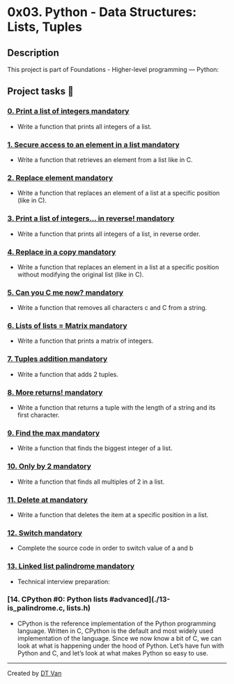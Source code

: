 # 0x03. Python - Data Structures: Lists, Tuples
## Description
 This project is part of Foundations - Higher-level programming ― Python:
## Project tasks :wrench:

### [0. Print a list of integers mandatory](./0-print_list_integer.py) 
* Write a function that prints all integers of a list.
### [1. Secure access to an element in a list mandatory](./1-element_at.py) 
* Write a function that retrieves an element from a list like in C.
### [2. Replace element mandatory](./2-replace_in_list.py) 
* Write a function that replaces an element of a list at a specific position (like in C).
### [3. Print a list of integers... in reverse! mandatory](./3-print_reversed_list_integer.py) 
* Write a function that prints all integers of a list, in reverse order.
### [4. Replace in a copy mandatory](./4-new_in_list.py) 
* Write a function that replaces an element in a list at a specific position without modifying the original list (like in C).
### [5. Can you C me now? mandatory](./5-no_c.py) 
* Write a function that removes all characters c and C from a string.
### [6. Lists of lists = Matrix mandatory](./6-print_matrix_integer.py) 
* Write a function that prints a matrix of integers.
### [7. Tuples addition mandatory](./7-add_tuple.py) 
* Write a function that adds 2 tuples.
### [8. More returns! mandatory](./8-multiple_returns.py) 
* Write a function that returns a tuple with the length of a string and its first character.
### [9. Find the max mandatory](./9-max_integer.py) 
* Write a function that finds the biggest integer of a list.
### [10. Only by 2 mandatory](./10-divisible_by_2.py) 
* Write a function that finds all multiples of 2 in a list.
### [11. Delete at mandatory](./11-delete_at.py) 
* Write a function that deletes the item at a specific position in a list.
### [12. Switch mandatory](./12-switch.py) 
* Complete the source code in order to switch value of a and b
### [13. Linked list palindrome mandatory](./100-print_python_list_info.c) 
* Technical interview preparation:
### [14. CPython #0: Python lists #advanced](./13-is_palindrome.c, lists.h) 
* CPython is the reference implementation of the Python programming language. Written in C, CPython is the default and most widely used implementation of the language.
Since we now know a bit of C, we can look at what is happening under the hood of Python. Let’s have fun with Python and C, and let’s look at what makes Python so easy to use.
---
Created by [DT Van](https://github.com/dtvangogh)